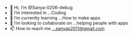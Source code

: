 - 👋 Hi, I’m @Sanya-0206-debug
- 👀 I’m interested in ...Coding
- 🌱 I’m currently learning ...How to make apps
- 💞️ I’m looking to collaborate on ...helping people with apps
- 📫 How to reach me ...sanyap2011@gmail.com
<!---
Sanya-0206-debug/Sanya-0206-debug is a ✨ special ✨ repository because its `README.md` (this file) appears on your GitHub profile.
You can click the Preview link to take a look at your changes.
--->
